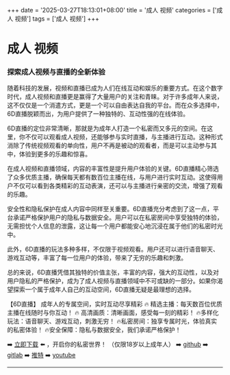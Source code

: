 +++
date = '2025-03-27T18:13:01+08:00'
title = '成人 视频'
categories = ['成人 视频']
tags = ['成人 视频']
+++

# 成人 视频

### 探索成人视频与直播的全新体验

随着科技的发展，视频和直播已成为人们在线互动和娱乐的重要方式。在这个数字时代，成人视频和直播更是赢得了大量用户的关注和青睐。对于许多成年人来说，这不仅仅是一个消遣方式，更是一个可以自由表达自我的平台。而在众多选择中，6D直播脱颖而出，为用户提供了一种独特的、互动性强的在线体验。

6D直播的定位非常清晰，那就是为成年人打造一个私密而又多元的空间。在这里，你不仅可以观看成人视频，还能够参与实时直播，与主播进行互动。这种形式消除了传统视频观看的单向性，用户不再是被动的观看者，而是可以主动参与其中，体验到更多的乐趣和惊喜。

在成人视频和直播领域，内容的丰富性是提升用户体验的关键。6D直播精心筛选了众多优质主播，确保每天都有数百位主播在线，与用户进行实时互动。这使得用户不仅可以看到各类精彩的互动表演，还可以与主播进行亲密的交流，增强了观看的乐趣。

安全性和隐私保护在成人内容中同样至关重要。6D直播充分考虑到了这一点，平台承诺严格保护用户的隐私与数据安全。用户可以在私密房间中享受独特的体验，无需担忧个人信息的泄露，这让每一个用户都能安心地沉浸在属于他们的私密时光中。

此外，6D直播的玩法多种多样，不仅限于视频观看。用户还可以进行语音聊天、游戏互动等，丰富了每一位用户的体验，带来了无穷的乐趣和刺激。

总的来说，6D直播凭借其独特的价值主张，丰富的内容，强大的互动性，以及对用户隐私的严格保护，成为了成人视频与直播领域中不可或缺的一部分。如果你渴望探索一个属于成年人自己的互动空间，6D直播无疑是最理想的选择。

【6D直播】
成年人的专属空间，实时互动尽享精彩
🔥 精选主播：每天数百位优质主播在线随时与你互动！
🔥 高清画质：清晰画面，感受每一刻的精彩！
🔥多样化玩法：语音聊天、游戏互动，刺激无穷！
🔥私密房间：独享专属时光，体验真实的私密体验！
🔥安全保障：隐私与数据安全，我们承诺严格保护！

➡️ [立即下载](https://down123.s3.ap-east-1.amazonaws.com/down/down.html?channelCode=blog) ⬅️ ，开启你的私密世界！
（仅限18岁以上成年人）
➡️ [github](https://aldult-live.github.io/)
➡️ [gitlab](https://seo-09598d.gitlab.io/)
➡️ [推特](https://x.com/wegame33)
➡️ [youtube](https://www.youtube.com/@6Dlive)

---
